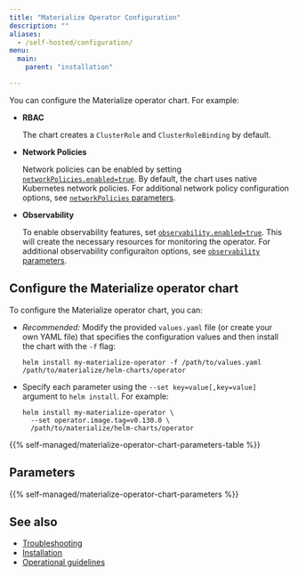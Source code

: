 ```yaml
---
title: "Materialize Operator Configuration"
description: ""
aliases:
  - /self-hosted/configuration/
menu:
  main:
    parent: "installation"

---
```


You can configure the Materialize operator chart. For example:

- **RBAC**

  The chart creates a `ClusterRole` and `ClusterRoleBinding` by default.

- **Network Policies**

  Network policies can be enabled by setting
  [`networkPolicies.enabled=true`](#networkpoliciesenabled).
  By default, the chart uses native Kubernetes network policies. For additional network policy configuration options, see [`networkPolicies` parameters](#networkpolicies-parameters).

- **Observability**

  To enable observability features, set
  [`observability.enabled=true`](#observabilityenabled).
  This will create the necessary resources for monitoring the operator. For
  additional observability configuraiton options, see [`observability`
  parameters](#observability-parameters).

## Configure the Materialize operator chart

To configure the Materialize operator chart, you can:

- *Recommended:* Modify the provided  `values.yaml` file (or create your own
  YAML file) that specifies the configuration values and then install the
  chart with the `-f` flag:

  ```shell
  helm install my-materialize-operator -f /path/to/values.yaml /path/to/materialize/helm-charts/operator
  ```

- Specify each parameter using the `--set key=value[,key=value]` argument to
  `helm install`. For example:

  ```shell
  helm install my-materialize-operator \
    --set operator.image.tag=v0.130.0 \
    /path/to/materialize/helm-charts/operator
  ```

{{%  self-managed/materialize-operator-chart-parameters-table %}}

## Parameters

{{%  self-managed/materialize-operator-chart-parameters %}}

## See also

- [Troubleshooting](/installation/troubleshooting/)
- [Installation](/installation/)
- [Operational guidelines](/installation/operational-guidelines/)

